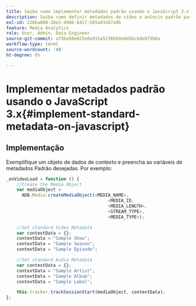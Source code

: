 ```yaml
---
title: Saiba como implementar metadados padrão usando o JavaScript 3.x
description: Saiba como definir metadados de vídeo e anúncio padrão para serem enviados com chamadas de rastreamento em aplicativos de navegador (JS 3.x).
exl-id: 228ba000-10e2-4906-8417-265a03367a9b
feature: Media Analytics
role: User, Admin, Data Engineer
source-git-commit: a73ba98e025e0a915a5136bb9e0d5bcbde875b0a
workflow-type: tm+mt
source-wordcount: '48'
ht-degree: 6%

---
```


# Implementar metadados padrão usando o JavaScript 3.x{#implement-standard-metadata-on-javascript}

## Implementação

Exemplifique um objeto de dados de contexto e preencha as variáveis de metadados Padrão desejadas. Por exemplo:

```js
_onVideoLoad = function () {
    //Create the Media Object
    var mediaObject =
      ADB.Media.createMediaObject(<MEDIA_NAME>,
                                       <MEDIA_ID,
                                       <MEDIA_LENGTH>,
                                       <STREAM_TYPE>,
                                       <MEDIA_TYPE>);

    //Set standard Video Metadata
    var contextData = {};
    contextData = "Sample Show";
    contextData = "Sample Season";
    contextData = "Sample Episode";

    //Set standard Audio Metadata
    var contextData = {};
    contextData = "Sample Artist";
    contextData = "Sample Album";
    contextData = "Sample Label";

    this.tracker.trackSessionStart(mediaObject, contextData);
};
```

